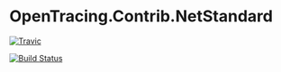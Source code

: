 # OpenTracing.Contrib.NetStandard

[![Travic](https://travis-ci.org/epitaph-04/OpenTracing.Contrib.NetStandard.svg?branch=master&label=travis)](https://travis-ci.org/epitaph-04/OpenTracing.Contrib.NetStandard)

[![Build Status](https://dev.azure.com/smmahbubhassan/OpenTracing.Contrib.NetStandard/_apis/build/status/epitaph-04.OpenTracing.Contrib.NetStandard?branchName=master)](https://dev.azure.com/smmahbubhassan/OpenTracing.Contrib.NetStandard/_build/latest?definitionId=1?branchName=master)
